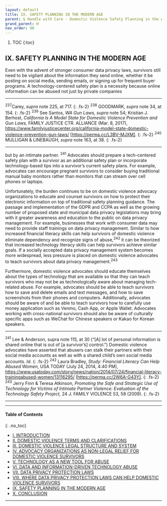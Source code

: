 ```yaml
---
layout: default
title: IX. SAFETY PLANNING IN THE MODERN AGE  
parent: § Handle with Care - Domestic Violence Safety Planning in the Age of Data Privacy Laws   
grand_parent: H 
nav_order: 90
---
```

<style>
.dont-break-out {
  /* These are technically the same, but use both */
  overflow-wrap: break-word;
  word-wrap: break-word;

  -ms-word-break: break-all;
  /* This is the dangerous one in WebKit, as it breaks things wherever */
  word-break: break-all;
  /* Instead use this non-standard one: */
  word-break: break-word;
}

.youtube-container {
    position: relative;
    width: 100%;
    height: 0;
    padding-bottom: 56.25%;
}
.youtube-video {
    position: absolute;
    top: 0;
    left: 0;
    width: 100%;
    height: 100%;
}

</style>

<div class="dont-break-out" markdown="1">

1. TOC
{:toc}

## IX. SAFETY PLANNING IN THE MODERN AGE
Even with the advent of stronger consumer data privacy laws, survivors still need to be vigilant about the information they send online, whether it be posting on social media, sending emails, or signing up for frequent buyer programs. A technology-centered safety plan is a necessity because online information can be abused not just by private companies

***
<sup>237</sup>Carey, *supra* note 225, at 717. 
{: .fs-2}
<sup>238</sup> GOODMARK, *supra* note 34, at 154. 
{: .fs-2}
<sup>239</sup> See Santos, *WA Gun Laws, supra* note 54; Kristian J. Berhost, *California Is A Model State for Domestic Violence Prevention and Gun Laws,* FAMILY JUSTICE CTR. ALLIANCE (Mar. 8, 2017), https://www.familyjusticecenter.org/california-model-state-domestic-violence-prevention-gun-laws/ [https://perma.cc/L3BV-MJXM]. 
{: .fs-2}
<sup>240</sup> MULLIGAN & LINEBAUGH, *supra* note 163, at 38.
{: .fs-2}
***

but by an intimate partner. <sup>241</sup> Advocates should prepare a tech-centered safety plan with a survivor as an additional safety plan or incorporate technology-based tips into a survivor’s current safety plans. For example, advocates can encourage pregnant survivors to consider buying traditional manual baby monitors rather than monitors that can stream over cell phones or laptops.

Unfortunately, the burden continues to be on domestic violence advocacy organizations to educate and counsel survivors on how to protect their electronic information on top of traditional safety planning guidance. The passage and implementation of the GDPR and CCPA as well as the growing number of proposed state and municipal data privacy legislations may bring with it greater awareness and education to the public on data privacy management. For example, businesses that work with consumer data may need to provide staff trainings on data privacy management. Similar to how increased financial literacy skills can help survivors of domestic violence eliminate dependency and recognize signs of abuse,<sup>242</sup> it can be theorized that increased technology literacy skills can help survivors achieve similar goals. If a socially accepted data privacy management system becomes more widespread, less pressure is placed on domestic violence advocates to teach survivors about data privacy management.<sup>243</sup>

Furthermore, domestic violence advocates should educate themselves about the types of technology that are available so that they can teach survivors who may not be as technologically aware about managing tech-related abuse. For example, advocates should be able to teach survivors how to save and delete emails and text messages, and how to save screenshots from their phones and computers. Additionally, advocates should be aware of and be able to teach survivors how to carefully use money application such as Venmo, Cash App, or Apple Wallet. Advocates working with cross-national survivors should also be aware of culturally specific apps such as WeChat for Chinese speakers or Kakao for Korean speakers.

***
<sup>241</sup> Lee & Anderson, supra note 115, at 30 (“[A] lot of personal information is shared online that is out of [a survivor’s] control.”) Domestic violence advocates have asserted that abusers can stalk their partners with their social media accounts as well as with a shared child’s own social media accounts. *Id.*
{: .fs-2}
<sup>242</sup> Laura Bradley, *Study: Financial Literacy Can Help Abused Women,* USA TODAY (July 24, 2014, 4:40 PM), https://www.usatoday.com/story/news/nation/2014/07/24/financial-literacy-trainingabused-women/13116295/ [https://perma.cc/2W6A-G43Y]. 
{: .fs-2}
<sup>243</sup> Jerry Finn & Teresa Atkinson, *Promoting the Safe and Strategic Use of Technology for Victims of Intimate Partner Violence: Evaluation of the Technology Safety Project,* 24 J. FAMILY VIOLENCE 53, 58 (2009).
{: .fs-2}
***

***

#### Table of Contents
{: .no_toc}

<ul><li> <a href="/docs/H/handle-with-care-domestic-violence-safety-planning-in-the-age-of-data-privacy-law-1/">I. INTRODUCTION</a></li><li> <a href="/docs/H/handle-with-care-domestic-violence-safety-planning-in-the-age-of-data-privacy-law-2/">II. DOMESTIC VIOLENCE TERMS AND CLARIFICATIONS</a></li><li> <a href="/docs/H/handle-with-care-domestic-violence-safety-planning-in-the-age-of-data-privacy-law-3/">III. DOMESTIC VIOLENCE LEGAL STRUCTURE AND SYSTEM</a></li><li> <a href="/docs/H/handle-with-care-domestic-violence-safety-planning-in-the-age-of-data-privacy-law-4/">IV. ADVOCACY ORGANIZATIONS AS NON-LEGAL RELIEF FOR DOMESTIC VIOLENCE SURVIVORS</a></li><li> <a href="/docs/H/handle-with-care-domestic-violence-safety-planning-in-the-age-of-data-privacy-law-5/">V. TECHNOLOGY AS A NEW TOOL FOR ABUSE</a></li><li> <a href="/docs/H/handle-with-care-domestic-violence-safety-planning-in-the-age-of-data-privacy-law-6/">VI. DATA AND INFORMATION-DRIVEN TECHNOLOGY ABUSE</a></li><li> <a href="/docs/H/handle-with-care-domestic-violence-safety-planning-in-the-age-of-data-privacy-law-7/">VII. DATA PRIVACY PROTECTION LAWS</a></li><li> <a href="/docs/H/handle-with-care-domestic-violence-safety-planning-in-the-age-of-data-privacy-law-8/">VIII. WHERE DATA PRIVACY PROTECTION LAWS CAN HELP DOMESTIC VIOLENCE SURVIVORS</a></li><li> <a href="/docs/H/handle-with-care-domestic-violence-safety-planning-in-the-age-of-data-privacy-law-9/">IX. SAFETY PLANNING IN THE MODERN AGE</a></li><li> <a href="/docs/H/handle-with-care-domestic-violence-safety-planning-in-the-age-of-data-privacy-law-10/">X. CONCLUSION</a></li></ul>

***

</div>
